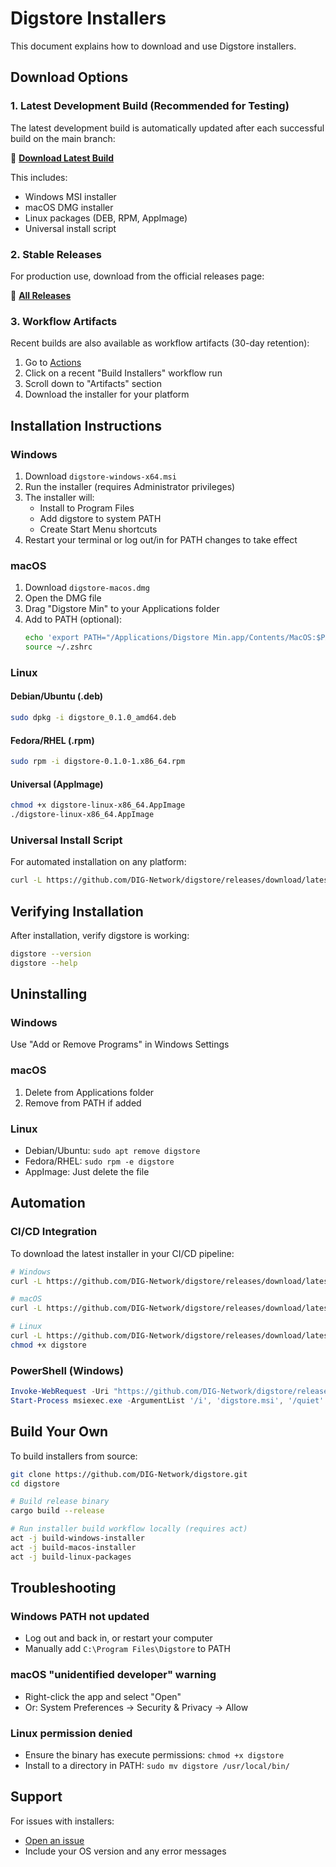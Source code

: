 # Digstore Installers

This document explains how to download and use Digstore installers.

## Download Options

### 1. Latest Development Build (Recommended for Testing)

The latest development build is automatically updated after each successful build on the main branch:

🔗 **[Download Latest Build](https://github.com/DIG-Network/digstore/releases/tag/latest-build)**

This includes:
- Windows MSI installer
- macOS DMG installer
- Linux packages (DEB, RPM, AppImage)
- Universal install script

### 2. Stable Releases

For production use, download from the official releases page:

🔗 **[All Releases](https://github.com/DIG-Network/digstore/releases)**

### 3. Workflow Artifacts

Recent builds are also available as workflow artifacts (30-day retention):

1. Go to [Actions](https://github.com/DIG-Network/digstore/actions)
2. Click on a recent "Build Installers" workflow run
3. Scroll down to "Artifacts" section
4. Download the installer for your platform

## Installation Instructions

### Windows

1. Download `digstore-windows-x64.msi`
2. Run the installer (requires Administrator privileges)
3. The installer will:
   - Install to Program Files
   - Add digstore to system PATH
   - Create Start Menu shortcuts
4. Restart your terminal or log out/in for PATH changes to take effect

### macOS

1. Download `digstore-macos.dmg`
2. Open the DMG file
3. Drag "Digstore Min" to your Applications folder
4. Add to PATH (optional):
   ```bash
   echo 'export PATH="/Applications/Digstore Min.app/Contents/MacOS:$PATH"' >> ~/.zshrc
   source ~/.zshrc
   ```

### Linux

#### Debian/Ubuntu (.deb)
```bash
sudo dpkg -i digstore_0.1.0_amd64.deb
```

#### Fedora/RHEL (.rpm)
```bash
sudo rpm -i digstore-0.1.0-1.x86_64.rpm
```

#### Universal (AppImage)
```bash
chmod +x digstore-linux-x86_64.AppImage
./digstore-linux-x86_64.AppImage
```

### Universal Install Script

For automated installation on any platform:

```bash
curl -L https://github.com/DIG-Network/digstore/releases/download/latest-build/install.sh | bash
```

## Verifying Installation

After installation, verify digstore is working:

```bash
digstore --version
digstore --help
```

## Uninstalling

### Windows
Use "Add or Remove Programs" in Windows Settings

### macOS
1. Delete from Applications folder
2. Remove from PATH if added

### Linux
- Debian/Ubuntu: `sudo apt remove digstore`
- Fedora/RHEL: `sudo rpm -e digstore`
- AppImage: Just delete the file

## Automation

### CI/CD Integration

To download the latest installer in your CI/CD pipeline:

```bash
# Windows
curl -L https://github.com/DIG-Network/digstore/releases/download/latest-build/digstore-windows-x64.msi -o digstore.msi

# macOS
curl -L https://github.com/DIG-Network/digstore/releases/download/latest-build/digstore-macos.dmg -o digstore.dmg

# Linux
curl -L https://github.com/DIG-Network/digstore/releases/download/latest-build/digstore-linux-x86_64.AppImage -o digstore
chmod +x digstore
```

### PowerShell (Windows)
```powershell
Invoke-WebRequest -Uri "https://github.com/DIG-Network/digstore/releases/download/latest-build/digstore-windows-x64.msi" -OutFile "digstore.msi"
Start-Process msiexec.exe -ArgumentList '/i', 'digstore.msi', '/quiet' -Wait
```

## Build Your Own

To build installers from source:

```bash
git clone https://github.com/DIG-Network/digstore.git
cd digstore

# Build release binary
cargo build --release

# Run installer build workflow locally (requires act)
act -j build-windows-installer
act -j build-macos-installer
act -j build-linux-packages
```

## Troubleshooting

### Windows PATH not updated
- Log out and back in, or restart your computer
- Manually add `C:\Program Files\Digstore` to PATH

### macOS "unidentified developer" warning
- Right-click the app and select "Open"
- Or: System Preferences → Security & Privacy → Allow

### Linux permission denied
- Ensure the binary has execute permissions: `chmod +x digstore`
- Install to a directory in PATH: `sudo mv digstore /usr/local/bin/`

## Support

For issues with installers:
- [Open an issue](https://github.com/DIG-Network/digstore/issues/new)
- Include your OS version and any error messages
